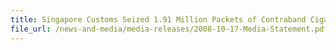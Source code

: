 ```yaml
---
title: Singapore Customs Seized 1.91 Million Packets of Contraband Cigarettes from 4 Containers
file_url: /news-and-media/media-releases/2008-10-17-Media-Statement.pdf
---
```

